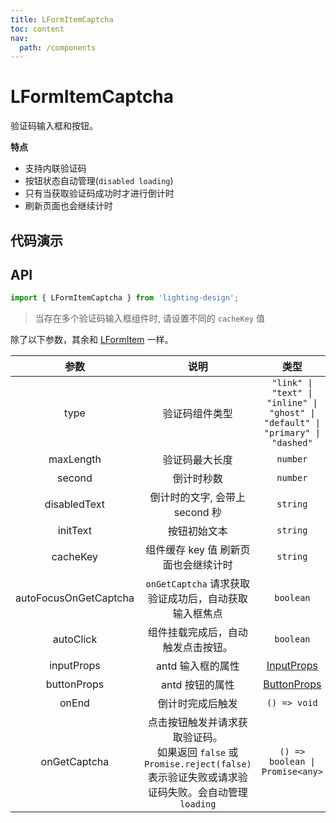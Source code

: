 ```yaml
---
title: LFormItemCaptcha
toc: content
nav:
  path: /components
---
```


# LFormItemCaptcha

验证码输入框和按钮。

**特点**

- 支持内联验证码
- 按钮状态自动管理(`disabled loading`)
- 只有当获取验证码成功时才进行倒计时
- 刷新页面也会继续计时

## 代码演示

<code src='./demos/Demo1.tsx'></code>

## API

```ts
import { LFormItemCaptcha } from 'lighting-design';
```

> 当存在多个验证码输入框组件时, 请设置不同的 `cacheKey` 值

除了以下参数，其余和 [LFormItem](/components/form-item#api) 一样。

|         参数          |                                                               说明                                                               |                                      类型                                       |         默认值         |
| :-------------------: | :------------------------------------------------------------------------------------------------------------------------------: | :-----------------------------------------------------------------------------: | :--------------------: |
|         type          |                                                          验证码组件类型                                                          | `"link" \| "text" \| "inline" \| "ghost" \| "default" \| "primary" \| "dashed"` |      `'default'`       |
|       maxLength       |                                                          验证码最大长度                                                          |                                    `number`                                     |          `6`           |
|        second         |                                                            倒计时秒数                                                            |                                    `number`                                     |          `60`          |
|     disabledText      |                                                  倒计时的文字, 会带上 second 秒                                                  |                                    `string`                                     |        `重发 `         |
|       initText        |                                                           按钮初始文本                                                           |                                    `string`                                     |      `获取验证码`      |
|       cacheKey        |                                               组件缓存 key 值 刷新页面也会继续计时                                               |                                    `string`                                     | `__LFormItemCaptcha__` |
| autoFocusOnGetCaptcha |                                      `onGetCaptcha` 请求获取验证成功后，自动获取输入框焦点                                       |                                    `boolean`                                    |         `true`         |
|       autoClick       |                                                组件挂载完成后，自动触发点击按钮。                                                |                                    `boolean`                                    |        `false`         |
|      inputProps       |                                                        antd 输入框的属性                                                         |            [InputProps](https://ant.design/components/button-cn#api)            |          `-`           |
|      buttonProps      |                                                         antd 按钮的属性                                                          |           [ButtonProps](https://ant.design/components/input-cn/#api)            |          `-`           |
|         onEnd         |                                                         倒计时完成后触发                                                         |                                  `() => void`                                   |          `- `          |
|     onGetCaptcha      | 点击按钮触发并请求获取验证码。<br/>如果返回 `false` 或 `Promise.reject(false)` 表示验证失败或请求验证码失败。会自动管理`loading` |                         `() => boolean \| Promise<any>`                         |      `() => true`      |
